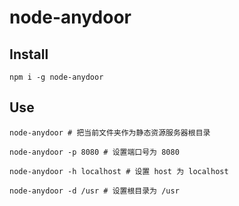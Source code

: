 # node-anydoor

## Install

```
npm i -g node-anydoor
```
## Use

```
node-anydoor # 把当前文件夹作为静态资源服务器根目录

node-anydoor -p 8080 # 设置端口号为 8080

node-anydoor -h localhost # 设置 host 为 localhost

node-anydoor -d /usr # 设置根目录为 /usr
```
